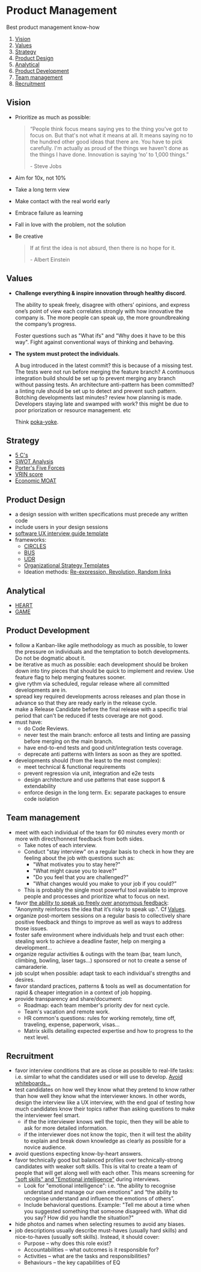 # Product Management

Best product management know-how

1. [Vision](#vision)
1. [Values](#values)
1. [Strategy](#strategy)
1. [Product Design](#product-design)
1. [Analytical](#analytical)
1. [Product Development](#product-development)
1. [Team management](#team-management)
1. [Recruitment](#recruitment)

## Vision

- Prioritize as much as possible:

  > “People think focus means saying yes to the thing you've got to focus on. But that's not what it means at all. It means saying no to the hundred other good ideas that there are. You have to pick carefully. I'm actually as proud of the things we haven't done as the things I have done. Innovation is saying ‘no’ to 1,000 things.”
  >
  > \- Steve Jobs

- Aim for 10x, not 10%
- Take a long term view
- Make contact with the real world early
- Embrace failure as learning
- Fall in love with the problem, not the solution
- Be creative

  > If at first the idea is not absurd, then there is no hope for it.
  >
  > \- Albert Einstein

## Values

- **Challenge everything & inspire innovation through healthy discord**.

  The ability to speak freely, disagree with others’ opinions, and express one’s point of view each correlates strongly with how innovative the company is. The more people can speak up, the more groundbreaking the company’s progress.

  Foster questions such as "What ifs" and "Why does it have to be this way". Fight against conventional ways of thinking and behaving.

- **The system must protect the individuals**.

  A bug introduced in the latest commit? this is because of a missing test. The tests were not run before merging the feature branch? A continuous integration build should be set up to prevent merging any branch without passing tests. An architecture anti-pattern has been committed? a linting rule should be set up to detect and prevent such pattern. Botching developments last minutes? review how planning is made. Developers staying late and swamped with work? this might be due to poor priorization or resource management. etc

  Think [poka-yoke](https://en.wikipedia.org/wiki/Poka-yoke).

## Strategy

- [5 C's](https://marketbusinessnews.com/financial-glossary/five-cs/)
- [SWOT Analysis](https://www.businessnewsdaily.com/4245-swot-analysis.html)
- [Porter's Five Forces](https://www.mindtools.com/pages/article/newTMC_08.htm)
- [VRIN score](https://www.kbbdigital.com.au/vrin-scoring-will-drive-successful-businesses-2020/)
- [Economic MOAT](https://www.investopedia.com/ask/answers/05/economicmoat.asp)

## Product Design

- a design session with written specifications must precede any written code
- include users in your design sessions
- [software UX interview guide template](software-ux-interview-guide.md)
- frameworks:
  - [CIRCLES](https://www.impactinterview.com/2016/06/circles-method-product-design-framework/)
  - [BUS](https://uxplanet.org/the-bus-product-design-framework-4e9fb6f81bcf)
  - [UDR](https://blog.tryexponent.com/less-linear-approach-circles-product-design/)
  - [Organizational Strategy Templates](http://www.drawtoast.com/templates.html)
  - Ideation methods: [Re-expression, Revolution, Random links](https://www.interaction-design.org/literature/article/three-ideation-methods-to-enhance-your-innovative-thinking)

## Analytical

- [HEART](https://www.interaction-design.org/literature/article/google-s-heart-framework-for-measuring-ux)
- [GAME](https://hackernoon.com/metrics-game-framework-5e3dce1be8ac)

## Product Development

- follow a Kanban-like agile methodology as much as possible, to lower the pressure on individuals and the temptation to botch developments. Do not be dogmatic about it.
- be iterative as much as possible: each development should be broken down into tiny pieces that should be quick to implement and review. Use feature flag to help merging features sooner.
- give rythm via scheduled, regular release where all committed developments are in.
- spread key required developments across releases and plan those in advance so that they are ready early in the release cycle.
- make a Release Candidate before the final release with a specific trial period that can't be reduced if tests coverage are not good.
- must have:
  - do Code Reviews.
  - never test the main branch: enforce all tests and linting are passing before merging on the main branch.
  - have end-to-end tests and good unit/integration tests coverage.
  - deprecate anti patterns with linters as soon as they are spotted.
- developments should (from the least to the most complex):
  - meet technical & functional requirements
  - prevent regression via unit, integration and e2e tests
  - design architecture and use patterns that ease support & extendability
  - enforce design in the long term. Ex: separate packages to ensure code isolation

## Team management

- meet with each individual of the team for 60 minutes every month or more with direct/honnest feedback from both sides.
  - Take notes of each interview.
  - Conduct "stay interview" on a regular basis to check in how they are feeling about the job with questions such as:
    - "What motivates you to stay here?"
    - "What might cause you to leave?"
    - "Do you feel that you are challenged?"
    - "What changes would you make to your job if you could?”
  - This is probably the single most powerful tool available to improve people and processes and prioritize what to focus on next.
- favor [the ability to speak up freely over anonymous feedback](https://www.fastcompany.com/40518499/my-company-is-killing-anonymous-employee-feedback-heres-why): "Anonymity reinforces the idea that it’s risky to speak up.". Cf [Values](#values).
- organize post-mortem sessions on a regular basis to collectively share positive feedback and things to improve as well as ways to address those issues.
- foster safe environment where individuals help and trust each other: stealing work to achieve a deadline faster, help on merging a development...
- organize regular activities & outings with the team (bar, team lunch, climbing, bowling, laser tags...) sponsored or not to create a sense of camaraderie.
- job sculpt when possible: adapt task to each individual's strengths and desires.
- favor standard practices, patterns & tools as well as documentation for rapid & cheaper integration in a context of job hopping.
- provide transparency and share/document:
  - Roadmap: each team member's priority dev for next cycle.
  - Team's vacation and remote work.
  - HR common's questions: rules for working remotely, time off, traveling, expense, paperwork, visas...
  - Matrix skills detailing expected expertise and how to progress to the next level.

## Recruitment

- favor interview conditions that are as close as possible to real-life tasks: i.e. similar to what the candidates used or will use to develop. [Avoid whiteboards...](https://medium.com/javascript-scene/tech-hiring-has-always-been-broken-heres-how-i-survived-it-for-decades-b7ac33088de6)
- test candidates on how well they know what they pretend to know rather than how well they know what the interviewer knows. In other words, design the interview like a UX interview, with the end goal of testing how much candidates know their topics rather than asking questions to make the interviewer feel smart.
  - if the the interviewer knows well the topic, then they will be able to ask for more detailed information.
  - if the interviewer does not know the topic, then it will test the ability to explain and break down knowledge as clearly as possible for a novice audience.
- avoid questions expecting know-by-heart answers.
- favor technically good but balanced profiles over technically-strong candidates with weaker soft skills. This is vital to create a team of people that will get along well with each other. This means screening for ["soft skills" and "Emotional intelligence"](https://www.mindtheproduct.com/the-secret-sauce-to-hiring-great-product-people-by-kate-leto/) during interviews.
  - Look for "emotional intelligence": i.e. “the ability to recognise understand and manage our own emotions” and “the ability to recognise understand and influence the emotions of others”.
  - Include behavioral questions. Example: "Tell me about a time when you suggested something that someone disagreed with. What did you say? How did you handle the situation?"
- hide photos and names when selecting resumes to avoid any biases.
- job descriptions usually describe must-haves (usually hard skills) and nice-to-haves (usually soft skills). Instead, it should cover:
  - Purpose – why does this role exist?
  - Accountabilities – what outcomes is it responsible for?
  - Activities – what are the tasks and responsibilities?
  - Behaviours – the key capabilities of EQ
